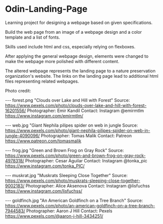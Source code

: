 # Odin-Landing-Page
Learning project for designing a webpage based on given specifications.

Build the web page from an image of a webpage design and a color template and a list of fonts.

Skills used include html and css, especially relying on flexboxes.

After applying the general webpage design, elements were changed to make the webpage more polished with different content.

The altered webpage represents the landing page to a nature preservation organization's website. The links on the landing page lead to additional html files representing related webpages.

Photo credit:

--- forest.png "Clouds over Lake and Hill with Forest"
    Source: https://www.pexels.com/photo/clouds-over-lake-and-hill-with-forest-16201556/
    Photographer: Emir Kandil
    Contact: Instagram @emirmtlm https://www.instagram.com/emirmtlm/

--- web.jpg "Giant Nephila pilipes spider on web in jungle
    Source: https://www.pexels.com/photo/giant-nephila-pilipes-spider-on-web-in-jungle-4090096/
    Photographer: Tomas Malik
    Contact: Patreon https://www.patreon.com/tomasmalik

--- frog.jpg "Green and Brown Frog on Gray Rock"
    Source: https://www.pexels.com/photo/green-and-brown-frog-on-gray-rock-4978318/
    Photographer: Cesar Aguilar
    Contact: Instagram @tonka_pic https://www.instagram.com/tonka_PIC/

--- muskrat.jpg "Muskrats Sleeping Close Together"
    Source: https://www.pexels.com/photo/muskrats-sleeping-close-together-9002183/
    Photographer: Alice Aksenova
    Contact: Instagram @lisfuchss https://www.instagram.com/lisfuchss/

--- goldfinch.jpg "An American Goldfinch on a Tree Branch"
    Source: https://www.pexels.com/photo/an-american-goldfinch-on-a-tree-branch-7944583/
    Photographer: Aaron J Hill
    Contact: Pexels https://www.pexels.com/@aaron-j-hill-3434251/
